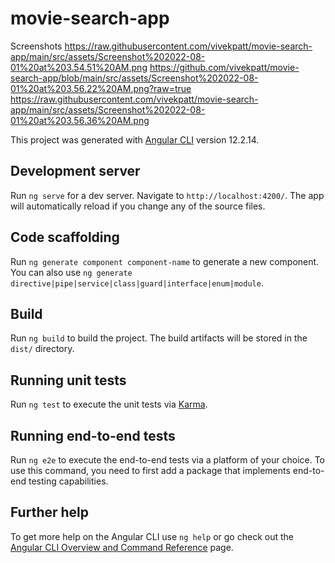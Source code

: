 # movie-search-app
Screenshots
https://raw.githubusercontent.com/vivekpatt/movie-search-app/main/src/assets/Screenshot%202022-08-01%20at%203.54.51%20AM.png
https://github.com/vivekpatt/movie-search-app/blob/main/src/assets/Screenshot%202022-08-01%20at%203.56.22%20AM.png?raw=true
https://raw.githubusercontent.com/vivekpatt/movie-search-app/main/src/assets/Screenshot%202022-08-01%20at%203.56.36%20AM.png

This project was generated with [Angular CLI](https://github.com/angular/angular-cli) version 12.2.14.

## Development server

Run `ng serve` for a dev server. Navigate to `http://localhost:4200/`. The app will automatically reload if you change any of the source files.

## Code scaffolding

Run `ng generate component component-name` to generate a new component. You can also use `ng generate directive|pipe|service|class|guard|interface|enum|module`.

## Build

Run `ng build` to build the project. The build artifacts will be stored in the `dist/` directory.

## Running unit tests

Run `ng test` to execute the unit tests via [Karma](https://karma-runner.github.io).

## Running end-to-end tests

Run `ng e2e` to execute the end-to-end tests via a platform of your choice. To use this command, you need to first add a package that implements end-to-end testing capabilities.

## Further help

To get more help on the Angular CLI use `ng help` or go check out the [Angular CLI Overview and Command Reference](https://angular.io/cli) page.
